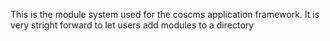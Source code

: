 This is the module system used for the coscms application framework.
It is very stright forward to let users add modules to a directory 


